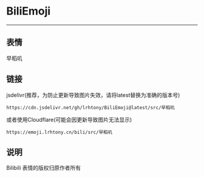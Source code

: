# BiliEmoji
---
## 表情
早稻叽
## 链接
jsdelivr(推荐，为防止更新导致图片失效，请将latest替换为准确的版本号)
```
https://cdn.jsdelivr.net/gh/lrhtony/BiliEmoji@latest/src/早稻叽
```
或者使用Cloudflare(可能会因更新导致图片无法显示)
```
https://emoji.lrhtony.cn/bili/src/早稻叽
```
## 说明
Bilibili 表情的版权归原作者所有

